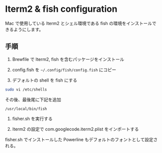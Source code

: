 # Iterm2 & fish configuration

Mac で使用している Iterm2 とシェル環境である fish の環境をインストールできるようにします。

## 手順

1. Brewfile で Iterm2, fish を含むパッケージをインストール

1. config.fish を `~/.config/fish/config.fish` にコピー

1. デフォルトの shell を fish にする

```sh
sudo vi /etc/shells
```

その後、最後尾に下記を追加

```
/usr/local/bin/fish
```

1. fisher.sh を実行する

1. Iterm2 の設定で com.googlecode.iterm2.plist をインポートする

fisher.sh でインストールした Powerline もデフォルトのフォントとして設定される。
